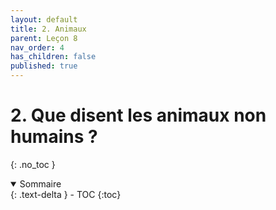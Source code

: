 ```yaml
---
layout: default
title: 2. Animaux
parent: Leçon 8
nav_order: 4
has_children: false
published: true
---
```


# 2. Que disent les animaux non humains ?
{: .no_toc }

<details open markdown="block">
  <summary>
    Sommaire
  </summary>
  {: .text-delta }
- TOC
{:toc}
</details>

